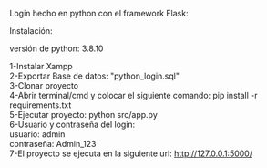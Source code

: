 Login hecho en python con el framework Flask:

Instalación:

versión de python: 3.8.10

1-Instalar Xampp <br>
2-Exportar Base de datos: "python_login.sql" <br>
3-Clonar proyecto <br>
4-Abrir terminal/cmd y colocar el siguiente comando: pip install -r requirements.txt <br>
5-Ejecutar proyecto: python src/app.py <br>
6-Usuario y contraseña del login: <br>
usuario: admin <br>
contraseña: Admin_123 <br>
7-El proyecto se ejecuta en la siguiente url: http://127.0.0.1:5000/ <br>
